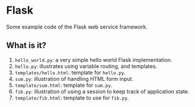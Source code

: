 # Flask
Some example code of the Flask web service framework.

## What is it?
1. `hello_world.py`: a very simple hello world Flask implementation.
1. `hello.py`: illustrates using variable routing, and templates.
1. `templates/hello.html`: template for `hello.py`.
1. `sum.py`: illustration of handling HTML form input.
1. `template/sum.html`: template for `sum.py`.
1. `fib.py`: illustration of using a session to keep track of application
    state.
1. `template/fib.html`: template to use for `fib.py`.
